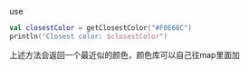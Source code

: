 use

```kotlin
val closestColor = getClosestColor("#F0E68C")
println("Closest color: $closestColor")
```
上述方法会返回一个最近似的颜色，颜色库可以自己往map里面加
